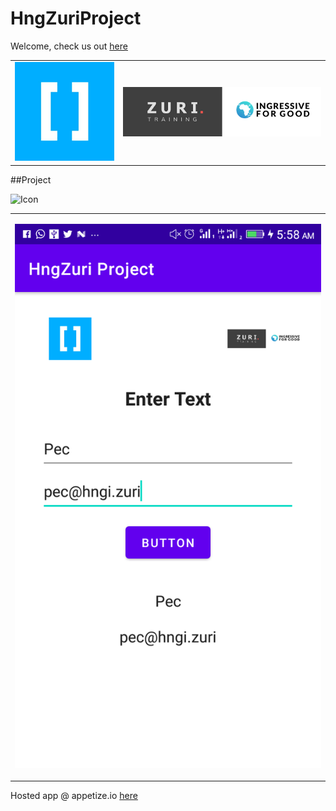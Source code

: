 # HngZuriProject

Welcome, check us out [here](https://internship.zuri.team/)

<table>
  <tr>

   <td>

<img src="https://github.com/peculiaruc/HngZuriProject/blob/master/screenshot/hng.png" alt="Icon"/>

</td>

<td>

<img src="https://github.com/peculiaruc/HngZuriProject/blob/master/screenshot/zuri_i4g.png" alt="Icon"/>

 </td>

   </tr>
   </table>

##Project

<img src="https://github.com/peculiaruc/HngZuriProject/blob/master/recording/device-2021-08-19-030736.mp4" alt="Icon"/>


<table>
  <tr>

   <td>

  ![Screen](https://github.com/peculiaruc/HngZuriProject/blob/master/screenshot/device-2021-08-19-055913.png)

</td>

   </tr>
   </table>

   Hosted app @ appetize.io [here](https://appetize.io/app/f217r3263gkh1nky8x2qtn0xd8?device=nexus5&scale=75&orientation=portrait&osVersion=8.1)


